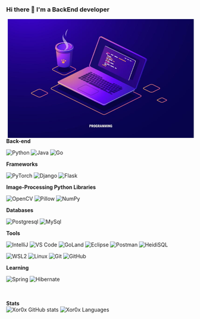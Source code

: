 ### Hi there 👋 I'm a BackEnd developer

<img align="right" alt="GIF" src="https://github.com/xor0x/xor0x/blob/main/benefits-of-computer-programming.jpg?raw=true" width="500" height="320" />

**Back-end**

![Python](https://img.shields.io/badge/-Python-yellow?style=flat-square&logo=Python)
![Java](https://img.shields.io/badge/-Java-orange?style=flat-square&logo=Java)
![Go](https://img.shields.io/badge/-Go-blue?style=flat-square&logo=go)

**Frameworks**

![PyTorch](https://img.shields.io/badge/-PyTorch-orange?style=flat-square&logo=PyTorch)
![Django](https://img.shields.io/badge/-Django-0aad48?style=flat-square&logo=Django)
![Flask](https://img.shields.io/badge/-Flask-%232c3e50?style=flat-square&logo=Flask)

**Image-Processing Python Libraries**

![OpenCV](https://img.shields.io/badge/-OpenCV-blue?style=flat-square&logo=OpenCV)
![Pillow](https://img.shields.io/badge/-Pillow-D1CDCB?style=flat-square&logo=Pillow)
![NumPy](https://img.shields.io/badge/-NumPy-013243?style=flat-square&logo=NumPy)

**Databases**

![Postgresql](https://img.shields.io/badge/-Postgresql-%232c3e50?style=flat-square&logo=Postgresql)
![MySql](https://img.shields.io/badge/-MySql-D1CDCB?style=flat-square&logo=MySql)

**Tools**

![IntelliJ](https://img.shields.io/badge/-IntelliJ%20IDEA-ffce5a?style=flat-square&logo=jetbrains)
![VS Code](https://img.shields.io/badge/-VS%20Code-blue?style=flat-square&logo=visualstudiocode)
![GoLand](https://img.shields.io/badge/-GOLand-green?style=flat-square&logo=GOLand)
![Eclipse](https://img.shields.io/badge/-Eclipse-purple?style=flat-square&logo=eclipse)
![Postman](https://img.shields.io/badge/Postman-FCA121?style=flat-square&logo=postman)
![HeidiSQL](https://img.shields.io/badge/HeidiSQL-668266?style=flat-square&logo=HeidiSQL)

![WSL2](https://img.shields.io/badge/WSL2-blue?style=flat-square&logo=wsl2)
![Linux](https://img.shields.io/badge/Linux-red?style=flat-square&logo=linux)
![Git](https://img.shields.io/badge/-Git-black?style=flat-square&logo=git)
![GitHub](https://img.shields.io/badge/-GitHub-181717?style=flat-square&logo=github)

**Learning**

![Spring](https://img.shields.io/badge/-Spring-green?style=flat-square&logo=spring)
![Hibernate](https://img.shields.io/badge/-Hibernate-grey?style=flat-square&logo=hibernate)




<br><br>
**Stats**
<br>
![Xor0x GitHub stats](https://github-readme-stats.vercel.app/api?username=Xor0x&show_icons=true&theme=radical)
![Xor0x Languages](https://github-readme-stats.vercel.app/api/top-langs/?username=Xor0x&layout=compact&count_private=true&theme=gruvbox)




<!--
**xor0x/xor0x** is a ✨ _special_ ✨ repository because its `README.md` (this file) appears on your GitHub profile.

Here are some ideas to get you started:

- 🔭 I’m currently working on ...
- 🌱 I’m currently learning ...
- 👯 I’m looking to collaborate on ...
- 🤔 I’m looking for help with ...
- 💬 Ask me about ...
- 📫 How to reach me: ...
- 😄 Pronouns: ...
- ⚡ Fun fact: ...
-->
